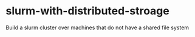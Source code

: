 # slurm-with-distributed-stroage
Build a slurm cluster over machines that do not have a shared file system

